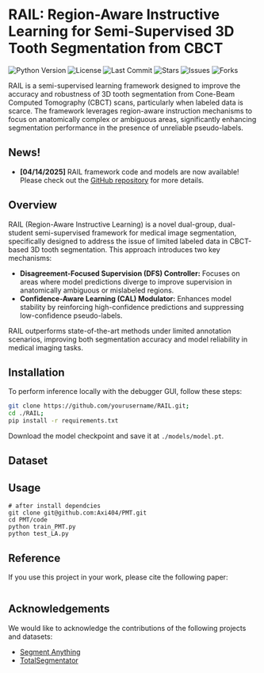 # RAIL: Region-Aware Instructive Learning for Semi-Supervised 3D Tooth Segmentation from CBCT

![Python Version](https://img.shields.io/badge/Python-3.8%2B-blue) 
![License](https://img.shields.io/github/license/1Hun0ter1/satefy_cw_project) 
![Last Commit](https://img.shields.io/github/last-commit/1Hun0ter1/satefy_cw_project) 
![Stars](https://img.shields.io/github/stars/1Hun0ter1/satefy_cw_project?style=social) 
![Issues](https://img.shields.io/github/issues/1Hun0ter1/satefy_cw_project) 
![Forks](https://img.shields.io/github/forks/1Hun0ter1/satefy_cw_project)

RAIL is a semi-supervised learning framework designed to improve the accuracy and robustness of 3D tooth segmentation from Cone-Beam Computed Tomography (CBCT) scans, particularly when labeled data is scarce. The framework leverages region-aware instruction mechanisms to focus on anatomically complex or ambiguous areas, significantly enhancing segmentation performance in the presence of unreliable pseudo-labels.

## News!

- **[04/14/2025]** RAIL framework code and models are now available! Please check out the [GitHub repository](#) for more details.

## Overview

RAIL (Region-Aware Instructive Learning) is a novel dual-group, dual-student semi-supervised framework for medical image segmentation, specifically designed to address the issue of limited labeled data in CBCT-based 3D tooth segmentation. This approach introduces two key mechanisms:
- **Disagreement-Focused Supervision (DFS) Controller:** Focuses on areas where model predictions diverge to improve supervision in anatomically ambiguous or mislabeled regions.
- **Confidence-Aware Learning (CAL) Modulator:** Enhances model stability by reinforcing high-confidence predictions and suppressing low-confidence pseudo-labels.

RAIL outperforms state-of-the-art methods under limited annotation scenarios, improving both segmentation accuracy and model reliability in medical imaging tasks.

## Installation

To perform inference locally with the debugger GUI, follow these steps:

```bash
git clone https://github.com/yourusername/RAIL.git;
cd ./RAIL;
pip install -r requirements.txt
```

Download the model checkpoint and save it at `./models/model.pt`.

## Dataset



## Usage

```
# after install dependcies
git clone git@github.com:Axi404/PMT.git
cd PMT/code
python train_PMT.py
python test_LA.py
```

## Reference

If you use this project in your work, please cite the following paper:

```
```



## Acknowledgements

We would like to acknowledge the contributions of the following projects and datasets:

- [Segment Anything](https://chatgpt.com/c/67fbb991-8e64-8010-8709-365bca3388d2#)
- [TotalSegmentator](https://chatgpt.com/c/67fbb991-8e64-8010-8709-365bca3388d2#)
